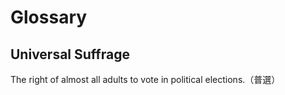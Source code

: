 # Glossary

## Universal Suffrage

The right of almost all adults to vote in political elections.（普選）